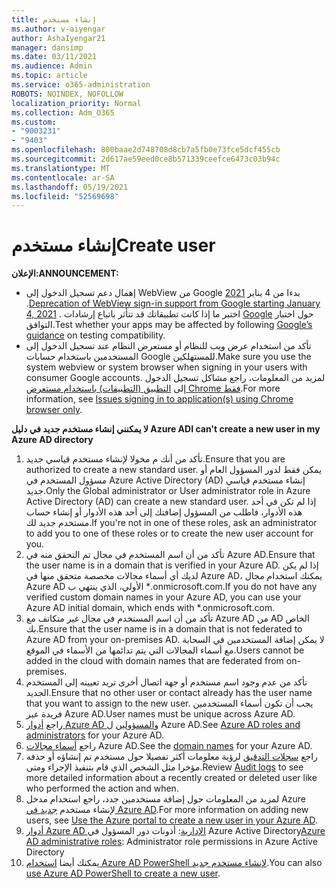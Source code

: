 ```yaml
---
title: إنشاء مستخدم
ms.author: v-aiyengar
author: AshaIyengar21
manager: dansimp
ms.date: 03/11/2021
ms.audience: Admin
ms.topic: article
ms.service: o365-administration
ROBOTS: NOINDEX, NOFOLLOW
localization_priority: Normal
ms.collection: Adm_O365
ms.custom:
- "9003231"
- "9403"
ms.openlocfilehash: 800baae2d748708d8cb7a5fb0e73fce5dcf455cb
ms.sourcegitcommit: 2d617ae59eed0ce8b571339ceefce6473c03b94c
ms.translationtype: MT
ms.contentlocale: ar-SA
ms.lasthandoff: 05/19/2021
ms.locfileid: "52569698"
---
```

# <a name="create-user"></a><span data-ttu-id="28a04-102">إنشاء مستخدم</span><span class="sxs-lookup"><span data-stu-id="28a04-102">Create user</span></span>

<span data-ttu-id="28a04-103">**الإعلان:**</span><span class="sxs-lookup"><span data-stu-id="28a04-103">**ANNOUNCEMENT:**</span></span>

- <span data-ttu-id="28a04-104">إهمال دعم تسجيل الدخول إلى WebView من Google بدءا من 4 يناير [2021](/azure/active-directory/external-identities/google-federation#deprecation-of-webview-sign-in-support) .</span><span class="sxs-lookup"><span data-stu-id="28a04-104">[Deprecation of WebView sign-in support from Google starting January 4, 2021](/azure/active-directory/external-identities/google-federation#deprecation-of-webview-sign-in-support) .</span></span> <span data-ttu-id="28a04-105">اختبر ما إذا كانت تطبيقاتك قد تتأثر باتباع إرشادات [Google](https://go.microsoft.com/fwlink/?linkid=2157323) حول اختبار التوافق.</span><span class="sxs-lookup"><span data-stu-id="28a04-105">Test whether your apps may be affected by following [Google’s guidance](https://go.microsoft.com/fwlink/?linkid=2157323) on testing compatibility.</span></span>
- <span data-ttu-id="28a04-106">تأكد من استخدام عرض ويب للنظام أو مستعرض النظام عند تسجيل الدخول إلى المستخدمين باستخدام حسابات Google للمستهلكين.</span><span class="sxs-lookup"><span data-stu-id="28a04-106">Make sure you use the system webview or system browser when signing in your users with consumer Google accounts.</span></span> <span data-ttu-id="28a04-107">لمزيد من المعلومات، راجع مشاكل تسجيل الدخول إلى [التطبيق (التطبيقات) باستخدام مستعرض Chrome فقط](/office365/troubleshoot/miscellaneous/chrome-behavior-affects-applications).</span><span class="sxs-lookup"><span data-stu-id="28a04-107">For more information, see [Issues signing in to application(s) using Chrome browser only](/office365/troubleshoot/miscellaneous/chrome-behavior-affects-applications).</span></span>

<span data-ttu-id="28a04-108">**لا يمكنني إنشاء مستخدم جديد في دليل Azure AD**</span><span class="sxs-lookup"><span data-stu-id="28a04-108">**I can't create a new user in my Azure AD directory**</span></span>

1. <span data-ttu-id="28a04-109">تأكد من أنك م مخولا لإنشاء مستخدم قياسي جديد.</span><span class="sxs-lookup"><span data-stu-id="28a04-109">Ensure that you are authorized to create a new standard user.</span></span> <span data-ttu-id="28a04-110">يمكن فقط لدور المسؤول العام أو مسؤول المستخدم في Azure Active Directory (AD) إنشاء مستخدم قياسي جديد.</span><span class="sxs-lookup"><span data-stu-id="28a04-110">Only the Global administrator or User administrator role in Azure Active Directory (AD) can create a new standard user.</span></span> <span data-ttu-id="28a04-111">إذا لم تكن في أحد هذه الأدوار، فاطلب من المسؤول إضافتك إلى أحد هذه الأدوار أو إنشاء حساب مستخدم جديد لك.</span><span class="sxs-lookup"><span data-stu-id="28a04-111">If you're not in one of these roles, ask an administrator to add you to one of these roles or to create the new user account for you.</span></span>
1. <span data-ttu-id="28a04-112">تأكد من أن اسم المستخدم في مجال تم التحقق منه في Azure AD.</span><span class="sxs-lookup"><span data-stu-id="28a04-112">Ensure that the user name is in a domain that is verified in your Azure AD.</span></span> <span data-ttu-id="28a04-113">إذا لم يكن لديك أي أسماء مجالات مخصصة متحقق منها في Azure AD، يمكنك استخدام مجال Azure AD الأولي، الذي ينتهي ب \*.onmicrosoft.com.</span><span class="sxs-lookup"><span data-stu-id="28a04-113">If you do not have any verified custom domain names in your Azure AD, you can use your Azure AD initial domain, which ends with \*.onmicrosoft.com.</span></span>
1. <span data-ttu-id="28a04-114">تأكد من أن اسم المستخدم في مجال غير متكاتف مع Azure AD من AD الخاص بك.</span><span class="sxs-lookup"><span data-stu-id="28a04-114">Ensure that the user name is in a domain that is not federated to Azure AD from your on-premises AD.</span></span> <span data-ttu-id="28a04-115">لا يمكن إضافة المستخدمين في السحابة مع أسماء المجالات التي يتم تدائمها من الأسماء في الموقع.</span><span class="sxs-lookup"><span data-stu-id="28a04-115">Users cannot be added in the cloud with domain names that are federated from on-premises.</span></span>
1. <span data-ttu-id="28a04-116">تأكد من عدم وجود اسم مستخدم أو جهة اتصال أخرى تريد تعيينه إلى المستخدم الجديد.</span><span class="sxs-lookup"><span data-stu-id="28a04-116">Ensure that no other user or contact already has the user name that you want to assign to the new user.</span></span> <span data-ttu-id="28a04-117">يجب أن تكون أسماء المستخدمين فريدة عبر Azure AD.</span><span class="sxs-lookup"><span data-stu-id="28a04-117">User names must be unique across Azure AD.</span></span>
1. <span data-ttu-id="28a04-118">راجع [أدوار Azure AD والمسؤولين](https://portal.azure.com/#blade/Microsoft_AAD_IAM/ActiveDirectoryMenuBlade/RolesAndAdministrators) ل Azure AD.</span><span class="sxs-lookup"><span data-stu-id="28a04-118">See [Azure AD roles and administrators](https://portal.azure.com/#blade/Microsoft_AAD_IAM/ActiveDirectoryMenuBlade/RolesAndAdministrators) for your Azure AD.</span></span>
1. <span data-ttu-id="28a04-119">راجع [أسماء مجالات](https://portal.azure.com/#blade/Microsoft_AAD_IAM/ActiveDirectoryMenuBlade/RolesAndAdministrators) Azure AD.</span><span class="sxs-lookup"><span data-stu-id="28a04-119">See the [domain names](https://portal.azure.com/#blade/Microsoft_AAD_IAM/ActiveDirectoryMenuBlade/RolesAndAdministrators) for your Azure AD.</span></span>
1. <span data-ttu-id="28a04-120">راجع [سجلات التدقيق](https://portal.azure.com/#blade/Microsoft_AAD_IAM/ActiveDirectoryMenuBlade/RolesAndAdministrators) لرؤية معلومات أكثر تفصيلا حول مستخدم تم إنشاؤه أو حذفه مؤخرا مثل الشخص الذي قام بتنفيذ الإجراء ومتى.</span><span class="sxs-lookup"><span data-stu-id="28a04-120">Review [Audit logs](https://portal.azure.com/#blade/Microsoft_AAD_IAM/ActiveDirectoryMenuBlade/RolesAndAdministrators) to see more detailed information about a recently created or deleted user like who performed the action and when.</span></span>
1. <span data-ttu-id="28a04-121">لمزيد من المعلومات حول إضافة مستخدمين جدد، راجع استخدام مدخل Azure لإنشاء مستخدم [جديد في Azure AD](/azure/active-directory/active-directory-users-create-azure-portal).</span><span class="sxs-lookup"><span data-stu-id="28a04-121">For more information on adding new users, see [Use the Azure portal to create a new user in your Azure AD](/azure/active-directory/active-directory-users-create-azure-portal).</span></span>
1. <span data-ttu-id="28a04-122">[أدوار Azure AD الإدارية](/azure/active-directory/active-directory-assign-admin-roles): أذونات دور المسؤول في Azure Active Directory</span><span class="sxs-lookup"><span data-stu-id="28a04-122">[Azure AD administrative roles](/azure/active-directory/active-directory-assign-admin-roles): Administrator role permissions in Azure Active Directory</span></span>
1. <span data-ttu-id="28a04-123">يمكنك أيضا [استخدام Azure AD PowerShell لإنشاء مستخدم جديد](/powershell/module/azuread/new-azureaduser?view=azureadps-2.0).</span><span class="sxs-lookup"><span data-stu-id="28a04-123">You can also [use Azure AD PowerShell to create a new user](/powershell/module/azuread/new-azureaduser?view=azureadps-2.0).</span></span>
